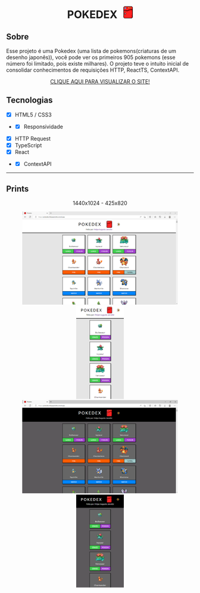 <div align="center">
<h1>POKEDEX <img style="margin-left:10px;" src="./public/favicon.png"/></h1>
</div>

## Sobre

Esse projeto é uma Pokedex (uma lista de pokemons(criaturas de um desenho japonês)), você pode ver os primeiros 905 pokemons (esse número foi limitado, pois existe milhares). O projeto teve o intuito inicial de consolidar conhecimentos de requisições HTTP, ReactTS, ContextAPI.

<div  align="center">
  <a href="https://pokedex.felipejanotte.vercel.app" target="_blank">CLIQUE AQUI PARA VISUALIZAR O SITE!</a>
</div>

## Tecnologias

- [x] HTML5 / CSS3
- - [x] Responsividade
- [x] HTTP Request
- [x] TypeScript
- [x] React
- - [x] ContextAPI

---

## Prints

<div align="center">
<p>1440x1024 - 425x820</p>

<img height="250" src="./public/prints/light-desktop.PNG" alt="Tela inicial da Pokedex em tema claro"/>
<img height="250" src="./public/prints/light-mobile.PNG" alt="Tela inicial da Pokedex em tema claro"/>

<img height="250" src="./public/prints/dark-desktop.PNG" alt="Tela inicial da Pokedex em tema escuro"/>
<img height="250" src="./public/prints/dark-mobile.PNG" alt="Tela inicial da Pokedex em tema escuro"/>

</div>
